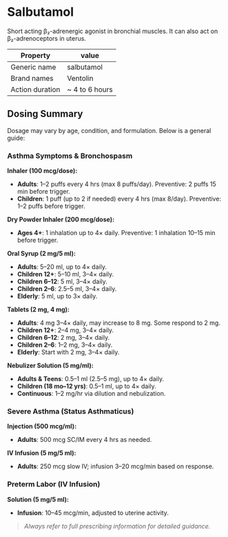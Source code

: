 # Salbutamol

Short acting β₂-adrenergic agonist in bronchial muscles.
It can also act on β₂-adrenoceptors in uterus.

| Property        | value          |
| --------------- | -------------- |
| Generic name    | salbutamol     |
| Brand names     | Ventolin       |
| Action duration | ~ 4 to 6 hours |

## Dosing Summary

Dosage may vary by age, condition, and formulation. Below is a general guide:

### Asthma Symptoms & Bronchospasm

**Inhaler (100 mcg/dose):**

- **Adults**: 1–2 puffs every 4 hrs (max 8 puffs/day). Preventive: 2 puffs 15 min before trigger.
- **Children**: 1 puff (up to 2 if needed) every 4 hrs (max 8/day). Preventive: 1–2 puffs before trigger.

**Dry Powder Inhaler (200 mcg/dose):**

- **Ages 4+**: 1 inhalation up to 4× daily. Preventive: 1 inhalation 10–15 min before trigger.

**Oral Syrup (2 mg/5 ml):**

- **Adults**: 5–20 ml, up to 4× daily.
- **Children 12+**: 5–10 ml, 3–4× daily.
- **Children 6–12**: 5 ml, 3–4× daily.
- **Children 2–6**: 2.5–5 ml, 3–4× daily.
- **Elderly**: 5 ml, up to 3× daily.

**Tablets (2 mg, 4 mg):**

- **Adults**: 4 mg 3–4× daily, may increase to 8 mg. Some respond to 2 mg.
- **Children 12+**: 2–4 mg, 3–4× daily.
- **Children 6–12**: 2 mg, 3–4× daily.
- **Children 2–6**: 1–2 mg, 3–4× daily.
- **Elderly**: Start with 2 mg, 3–4× daily.

**Nebulizer Solution (5 mg/ml):**

- **Adults & Teens**: 0.5–1 ml (2.5–5 mg), up to 4× daily.
- **Children (18 mo–12 yrs)**: 0.5–1 ml, up to 4× daily.
- **Continuous**: 1–2 mg/hr via dilution and nebulization.

### Severe Asthma (Status Asthmaticus)

**Injection (500 mcg/ml):**

- **Adults**: 500 mcg SC/IM every 4 hrs as needed.

**IV Infusion (5 mg/5 ml):**

- **Adults**: 250 mcg slow IV; infusion 3–20 mcg/min based on response.

### Preterm Labor (IV Infusion)

**Solution (5 mg/5 ml):**

- **Infusion**: 10–45 mcg/min, adjusted to uterine activity.

> _Always refer to full prescribing information for detailed guidance._
